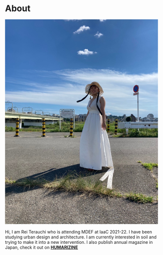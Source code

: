 # About

![](../images/about/rei.jpg)

Hi, I am Rei Terauchi who is attending MDEF at IaaC 2021-22. I have been studying urban design and architecture. I am currently interested in soil and trying to make it into a new intervention. I also publish annual magazine in Japan, check it out on  **[HUMARIZINE](https://humarizine.com/)**




